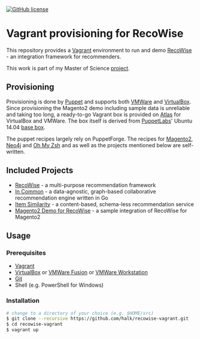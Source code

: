 [![GitHub license](https://img.shields.io/github/license/mashape/apistatus.svg)](https://github.com/halk/recowise-vagrant/blob/master/LICENSE)

# Vagrant provisioning for RecoWise

This repository provides a [Vagrant](https://www.vagrantup.com/) environment to run and demo [RecoWise](https://github.com/halk/recowise) - an integration framework for recommenders.

This work is part of my Master of Science [project](https://github.com/halk/msc-project-report).

## Provisioning

Provisioning is done by [Puppet](https://puppetlabs.com/) and supports both [VMWare](http://www.vmware.com) and [VirtualBox](https://www.virtualbox.org). Since provisioning the Magento2 demo including sample data is unreliable and taking too long, a ready-to-go Vagrant box is provided on [Atlas](https://atlas.hashicorp.com/halk/boxes/recowise) for VirtualBox and VMWare. The box itself is derived from [PuppetLabs](https://puppetlabs.com/)' Ubuntu 14.04 [base box](https://atlas.hashicorp.com/puppetlabs/boxes/ubuntu-14.04-64-puppet).

The puppet recipes largely rely on PuppetForge. The recipes for [Magento2](https://github.com/magento/magento2), [Neo4j](http://neo4j.com) and [Oh My Zsh](https://github.com/robbyrussell/oh-my-zsh) and as well as the projects mentioned below are self-written.

## Included Projects

- [RecoWise](https://github.com/halk/recowise) - a multi-purpose recommendation framework
- [In Common](https://github.com/halk/in-common) - a data-agnostic, graph-based collaborative recommendation engine written in Go
- [Item Similarity](https://github.com/halk/item-similarity) - a content-based, schema-less recommendation service
- [Magento2 Demo for RecoWise](https://github.com/halk/recowise-magento2-demo) - a sample integration of RecoWise for Magento2

## Usage

### Prerequisites

- [Vagrant](https://www.vagrantup.com/)
- [VirtualBox](https://www.virtualbox.org) or [VMWare Fusion](http://www.vmware.com/products/fusion) or [VMWare Workstation](http://www.vmware.com/products/workstation)
- [Git](https://git-scm.com/)
- Shell (e.g. PowerShell for Windows)

### Installation

```bash
# change to a directory of your choice (e.g. $HOME/src)
$ git clone --recursive https://github.com/halk/recowise-vagrant.git
$ cd recowise-vagrant
$ vagrant up
```
